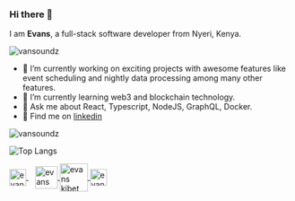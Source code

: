 ### Hi there 👋
I am **Evans**, a full-stack software developer from Nyeri, Kenya.

![vansoundz](https://komarev.com/ghpvc/?username=vansoundz)

- 🔭 I’m currently working on exciting projects with awesome features like event scheduling and nightly data processing among many other features.
- 🌱 I’m currently learning web3 and blockchain technology.
- 💬 Ask me about React, Typescript, NodeJS, GraphQL, Docker.
- 🫱 Find me on [linkedin](https://www.linkedin.com/in/evans-kibet)

![vansoundz](https://github-readme-stats.vercel.app/api?username=Vansoundz&show_icons=true&theme=tokyonight&count_private=true)

![Top Langs](https://github-readme-stats.vercel.app/api/top-langs/?username=Vansoundz&theme=tokyonight&layout=compact)


<a href="https://www.linkedin.com/in/evans-kibet/" style="margin-right: 12px" target="blank"> 
  <img align="center" src="https://upload.wikimedia.org/wikipedia/commons/thumb/c/ca/LinkedIn_logo_initials.png/768px-LinkedIn_logo_initials.png" alt="evans kibet" width="30" />
</a>

<a href="https://www.hackerrank.com/vansoundz" target="blank"> 
  <img align="center" src="https://upload.wikimedia.org/wikipedia/commons/6/65/HackerRank_logo.png" alt="evans kibet" height="40" width="40" />
</a>

<a href="https://twitter.com/van_gobot" target="blank"> 
  <img align="center" src="https://www.hamiltoncountyhealth.org/wp-content/uploads/Twitter-Logo.png" alt="evans kibet" width="50" />
</a>


<a href="https://instagram.com/vansoundz" target="blank"> 
  <img align="center" src="https://upload.wikimedia.org/wikipedia/commons/thumb/e/e7/Instagram_logo_2016.svg/768px-Instagram_logo_2016.svg.png" alt="evans kibet" width="30" />
</a>

